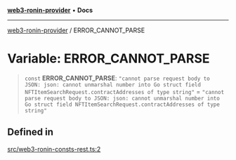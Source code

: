 [**web3-ronin-provider**](../README.md) • **Docs**

***

[web3-ronin-provider](../globals.md) / ERROR\_CANNOT\_PARSE

# Variable: ERROR\_CANNOT\_PARSE

> `const` **ERROR\_CANNOT\_PARSE**: `"cannot parse request body to JSON: json: cannot unmarshal number into Go struct field NFTItemSearchRequest.contractAddresses of type string"` = `"cannot parse request body to JSON: json: cannot unmarshal number into Go struct field NFTItemSearchRequest.contractAddresses of type string"`

## Defined in

[src/web3-ronin-consts-rest.ts:2](https://github.com/chuacw/web3-ronin-provider/blob/3fc214e27766815592deb24c85c0a23477593bed/src/web3-ronin-consts-rest.ts#L2)
